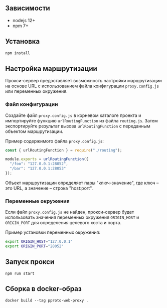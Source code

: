 ## Зависимости

 - nodejs 12+
 - npm 7+

## Установка

```bash
npm install
```

## Настройка маршрутизации

Прокси-сервер предоставляет возможность настройки маршрутизации на основе URL с использованием файла 
конфигурации `proxy.config.js` или переменных окружения.

### Файл конфигурации

Создайте файл `proxy.config.js` в корневом каталоге проекта и импортируйте 
функцию `urlRoutingFunction` из файла `routing.js`. 
Затем экспортируйте результат вызова `urlRoutingFunction` с переданным объектом маршрутизации.

Пример содержимого файла `proxy.config.js`:

```javascript
const { urlRoutingFunction } = require("./routing");

module.exports = urlRoutingFunction({
  "/foo": "127.0.0.1:28052",
  "/bar": "127.0.0.1:28053"
});
```

Объект маршрутизации определяет пары "ключ-значение", 
где ключ – это URL, а значение – строка "host:port".

### Переменные окружения

Если файл `proxy.config.js` не найден, прокси-сервер будет использовать значения переменных 
окружения `ORIGIN_HOST` и `ORIGIN_PORT` для определения целевого хоста и порта.

Пример установки переменных окружения:

```bash
export ORIGIN_HOST="127.0.0.1"
export ORIGIN_PORT="28052"
```

## Запуск прокси

```
npm run start
```

## Сборка в docker-образ

```
docker build --tag pproto-web-proxy .
```
